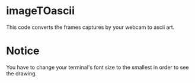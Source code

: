 # imageTOascii
This code converts the frames captures by your webcam to ascii art.

# Notice
You have to change your terminal's font size to the smallest in order to see the drawing.
